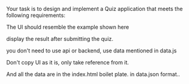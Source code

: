 Your task is to design and implement a Quiz application that meets the following requirements:

The UI should resemble the example shown here

display the result after submitting the quiz.

you don't need to use api or backend, use data mentioned in data.js

Don't copy UI as it is, only take reference from it.

And all the data are in the index.html boilet plate. in data.json format..